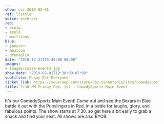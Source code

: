 ```yaml
---
show: csz-2019-02-01
ref: llittle
voice: eschraer
red:
- bsolo
- esolo
- mwilliams
blue:
- jboyson
- mbalcom
- pfenoglio
date: "2018-12-31T16:44:08-06:00"
images:
- images/cszsa-event3.jpg
show_date: "2019-02-01T19:30:00-05:00"
subtitile: Funny For Everyone
ticket_link: https://squareup.com/store/CSz-SanAntonio/item/comedysportz-friday-night-23
title: 7:30 PM Friday Feb. 1st - ComedySportz Main Event
---
```


It's our ComedySportz Main Event! Come out and see the Bexars in Blue battle it out with the Punslingers in Red, in a battle for laughs, glory, and fabulous points. The show starts at 7:30, so get here a bit early to grab a snack and find your seat. All shows are also BYOB.
